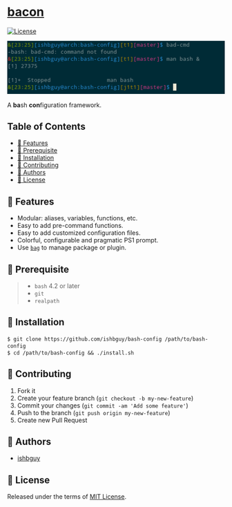 # [bacon](https://github.com/dotcon/bacon)

[![License][licsvg]][lic]

[licsvg]: https://img.shields.io/badge/license-MIT-green.svg
[lic]: https://github.com/dotcon/bacon/blob/master/LICENSE

![bash-config-example](https://github.com/dotcon/bacon/blob/master/screenshots/bash-config-example.png)

A **ba**sh  **con**figuration framework.

## Table of Contents

+ [:art: Features](#art-features)
+ [:straight_ruler: Prerequisite](#straight_ruler-prerequisite)
+ [:rocket: Installation](#rocket-installation)
+ [:hibiscus: Contributing](#hibiscus-contributing)
+ [:boy: Authors](#boy-authors)
+ [:scroll: License](#scroll-license)

## :art: Features

+ Modular: aliases, variables, functions, etc.
+ Easy to add pre-command functions.
+ Easy to add customized configuration files.
+ Colorful, configurable and pragmatic PS1 prompt.
+ Use [`bag`](https://github.com/ishbguy/bag) to manage package or plugin.

## :straight_ruler: Prerequisite

> + `bash` 4.2 or later
> + `git`
> + `realpath`

## :rocket: Installation

```
$ git clone https://github.com/ishbguy/bash-config /path/to/bash-config
$ cd /path/to/bash-config && ./install.sh
```

## :hibiscus: Contributing

1. Fork it
2. Create your feature branch (`git checkout -b my-new-feature`)
3. Commit your changes (`git commit -am 'Add some feature'`)
4. Push to the branch (`git push origin my-new-feature`)
5. Create new Pull Request

## :boy: Authors

+ [ishbguy](https://github.com/ishbguy)

## :scroll: License

Released under the terms of [MIT License](https://opensource.org/licenses/MIT).
